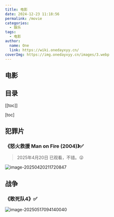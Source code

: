 ```yaml
---
title: 电影
date: 2024-12-23 11:18:56
permalink: /movie
categories:
  - 娱乐
tags:
  - 电影
author:
  name: One
  link: https://wiki.onedayxyy.cn/
coverImg: https://img.onedayxyy.cn/images/3.webp
---
```


## 电影

## 目录

[[toc]]

[toc]

## 犯罪片

### 《怒火救援 Man on Fire (2004)》✅

> 2025年4月20日 已观看，不错。😜

![image-20250420211720847](https://img.onedayxyy.cn/images/image-20250420211720847.png)

## 战争

### 《敢死队4》✅

![image-20250517094140040](https://img.onedayxyy.cn/images/image-20250517094140040.png)

